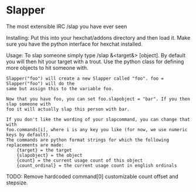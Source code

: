 Slapper
=======

The most extensible IRC /slap you have ever seen

Installing:
    Put this into your hexchat/addons directory and then load it. Make sure you have the python
    interface for hexchat installed.

Usage:
    To slap someone simply type /slap &<target&> [object]. By default you will then hit your
    target with a trout. Use the python class for defining more objects to hit someone with.

    Slapper("foo") will create a new Slapper called "foo". foo = Slapper("foo") will do the
    same but assign this to the variable foo.

    Now that you have foo, you can set foo.slapobject = "bar". If you then slap someone with
    foo it will actually slap this person with bar.

    If you don't like the wording of your slapcommand, you can change that with
    foo.commands[i], where i is any key you like (for now, we use numeric keys by default).
    The commands are python format strings for which the following replacements are made:
        {target} = the target
        {slapobject} = the object
        {count} = the current usage count of this object
        {count_ordinal} = the current usage count in english ordinals

TODO:
    Remove hardcoded command[0]
    customizable count offset and stepsize.
